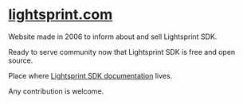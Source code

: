 # [lightsprint.com](https://lightsprint.com)
Website made in 2006 to inform about and sell Lightsprint SDK.

Ready to serve community now that Lightsprint SDK is free and open source.

Place where [Lightsprint SDK documentation](https://lightsprint.com/SDK) lives.

Any contribution is welcome.
